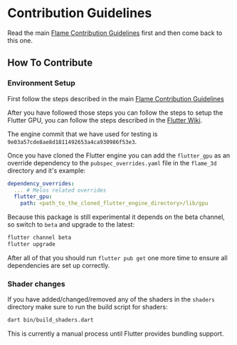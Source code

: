 # Contribution Guidelines

Read the main [Flame Contribution Guidelines](https://github.com/flame-engine/flame/blob/main/CONTRIBUTING.md)
first and then come back to this one.

## How To Contribute


### Environment Setup

First follow the steps described in the main [Flame Contribution Guidelines](https://github.com/flame-engine/flame/blob/main/CONTRIBUTING.md#environment-setup)

After you have followed those steps you can follow the steps to setup the Flutter GPU, you can 
follow the steps described in the [Flutter Wiki](https://github.com/flutter/flutter/wiki/Flutter-GPU#try-out-flutter-gpu). 

The engine commit that we have used for testing is `9e03a57cde8ae8d1811492653a4ca930986f53e3`. 

Once you have cloned the Flutter engine you can add the `flutter_gpu` as an override dependency 
to the `pubspec_overrides.yaml` file in the `flame_3d` directory and it's example:

```yaml
dependency_overrides:
  ... # Melos related overrides
  flutter_gpu:
    path: <path_to_the_cloned_flutter_engine_directory>/lib/gpu
```

Because this package is still experimental it depends on the beta channel, so switch to `beta` and
upgrade to the latest:

```sh
flutter channel beta
flutter upgrade
```

After all of that you should run `flutter pub get` one more time to ensure all dependencies are 
set up correctly.


### Shader changes

If you have added/changed/removed any of the shaders in the `shaders` directory make sure to run the
build script for shaders:

```sh
dart bin/build_shaders.dart
```

This is currently a manual process until Flutter provides bundling support.